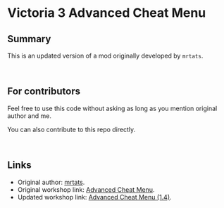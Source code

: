 # Victoria 3 Advanced Cheat Menu

## Summary

This is an updated version of a mod originally developed by `mrtats`.

<br>

## For contributors

Feel free to use this code without asking as long as you mention original author and me.

You can also contribute to this repo directly.

<br>

## Links

- Original author: <a href="https://steamcommunity.com/id/mertats">mrtats</a>.
- Original workshop link: <a href="https://steamcommunity.com/sharedfiles/filedetails/?id=2879916888">Advanced Cheat Menu</a>.
- Updated workshop link: <a href="https://steamcommunity.com/sharedfiles/filedetails/?id=2999597446">Advanced Cheat Menu (1.4)</a>.
